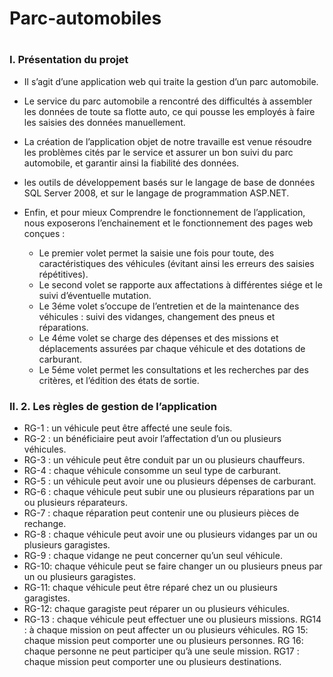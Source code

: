 # Parc-automobiles
#
<h3>I.	Présentation du projet</h3>

* Il s’agit d’une application web qui traite la gestion d’un parc automobile.
* Le service du parc automobile a rencontré des difficultés à assembler les données de toute sa flotte auto, ce qui pousse les employés à faire les saisies des données manuellement.
* La création de l’application objet de notre travaille est venue résoudre les problèmes cités par le service et assurer un bon suivi du parc automobile, et garantir ainsi la fiabilité des données.
* les outils de développement basés sur le langage de base de données SQL Server 2008, et sur le langage de programmation ASP.NET.
* Enfin, et pour mieux Comprendre le fonctionnement de l’application, nous exposerons l’enchainement et le fonctionnement des pages web conçues : 

    * Le premier volet permet la saisie une fois pour toute, des caractéristiques des véhicules (évitant ainsi les erreurs des saisies répétitives).
    * Le second volet se rapporte aux affectations à différentes siége et le suivi d’éventuelle mutation.
    * Le 3éme volet s’occupe de l’entretien et de la maintenance des véhicules : suivi des vidanges, changement des pneus et réparations.
    * Le 4éme volet se charge des dépenses et des missions et déplacements assurées par chaque véhicule et des dotations de carburant.
    * Le 5éme volet permet les consultations et les recherches par des critères, et l’édition des états de sortie.
<h3>II.	2.	Les règles de gestion de l’application</h3>

* RG-1 : un véhicule peut être affecté une seule fois.
* RG-2 : un bénéficiaire peut avoir l’affectation d’un ou plusieurs véhicules.
* RG-3 : un véhicule peut être conduit par un ou plusieurs chauffeurs.
* RG-4 : chaque véhicule consomme un seul type de carburant.
* RG-5 : un véhicule peut avoir une ou plusieurs dépenses de carburant.
* RG-6 : chaque véhicule peut subir une ou plusieurs réparations par un ou plusieurs réparateurs.
* RG-7 : chaque réparation peut contenir une ou plusieurs pièces de rechange.
* RG-8 : chaque véhicule peut avoir une ou plusieurs vidanges par un ou plusieurs garagistes.
* RG-9 : chaque vidange ne peut concerner qu’un seul véhicule.
* RG-10: chaque véhicule peut se faire changer un ou plusieurs pneus par un ou plusieurs garagistes.
* RG-11: chaque véhicule peut être réparé chez un ou plusieurs garagistes.
* RG-12: chaque garagiste peut réparer un ou plusieurs véhicules.
* RG-13 : chaque véhicule peut effectuer une ou plusieurs missions.
RG14 : à chaque mission on peut affecter un ou plusieurs véhicules.
RG 15: chaque mission peut comporter une ou plusieurs personnes. 
RG 16: chaque personne ne peut participer qu’à une seule mission.
RG17 : chaque mission peut comporter une ou plusieurs destinations.


